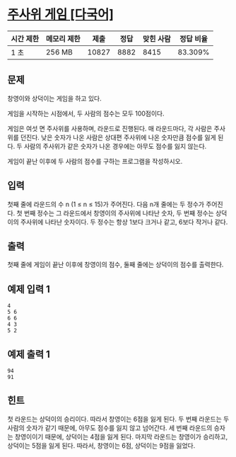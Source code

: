 # [주사위 게임 [다국어]](https://www.acmicpc.net/problem/10103)

| 시간 제한 | 메모리 제한 | 제출 | 정답 | 맞힌 사람 | 정답 비율 |
| --- | --- | --- | --- | --- | --- |
| 1 초 | 256 MB | 10827 | 8882 | 8415 | 83.309% |

## 문제

창영이와 상덕이는 게임을 하고 있다.

게임을 시작하는 시점에서, 두 사람의 점수는 모두 100점이다.

게임은 여섯 면 주사위를 사용하며, 라운드로 진행된다. 매 라운드마다, 각 사람은 주사위를 던진다. 낮은 숫자가 나온 사람은 상대편 주사위에 나온 숫자만큼 점수를 잃게 된다. 두 사람의 주사위가 같은 숫자가 나온 경우에는 아무도 점수를 잃지 않는다.

게임이 끝난 이후에 두 사람의 점수를 구하는 프로그램을 작성하시오.

## 입력

첫째 줄에 라운드의 수 n (1 ≤ n ≤ 15)가 주어진다. 다음 n개 줄에는 두 정수가 주어진다. 첫 번째 정수는 그 라운드에서 창영이의 주사위에 나타난 숫자, 두 번째 정수는 상덕이의 주사위에 나타난 숫자이다. 두 정수는 항상 1보다 크거나 같고, 6보다 작거나 같다.

## 출력

첫째 줄에 게임이 끝난 이후에 창영이의 점수, 둘째 줄에는 상덕이의 점수를 출력한다.

## 예제 입력 1

```
4
5 6
6 6
4 3
5 2

```

## 예제 출력 1

```
94
91

```

## 힌트

첫 라운드는 상덕이의 승리이다. 따라서 창영이는 6점을 잃게 된다. 두 번째 라운드는 두 사람의 숫자가 같기 때문에, 아무도 점수를 잃지 않고 넘어간다. 세 번째 라운드의 승자는 창영이이기 때문에, 상덕이는 4점을 잃게 된다. 마지막 라운드는 창영이가 승리하고, 상덕이는 5점을 잃게 된다. 따라서, 창영이는 6점, 상덕이는 9점을 잃었다.

